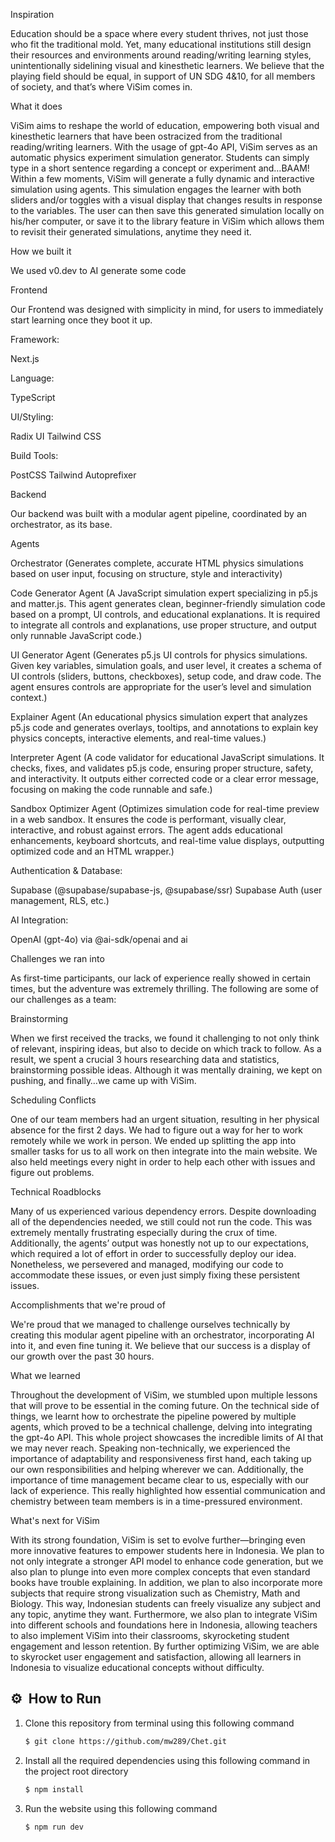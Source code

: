 Inspiration

Education should be a space where every student thrives, not just those who fit the traditional mold. Yet, many educational institutions still design their resources and environments around reading/writing learning styles, unintentionally sidelining visual and kinesthetic learners. We believe that the playing field should be equal, in support of UN SDG 4&10, for all members of society, and that’s where ViSim comes in.

What it does

ViSim aims to reshape the world of education, empowering both visual and kinesthetic learners that have been ostracized from the traditional reading/writing learners. With the usage of gpt-4o API, ViSim serves as an automatic physics experiment simulation generator. Students can simply type in a short sentence regarding a concept or experiment and…BAAM! Within a few moments, ViSim will generate a fully dynamic and interactive simulation using agents. This simulation engages the learner with both sliders and/or toggles with a visual display that changes results in response to the variables. The user can then save this generated simulation locally on his/her computer, or save it to the library feature in ViSim which allows them to revisit their generated simulations, anytime they need it.

How we built it

We used v0.dev to AI generate some code

Frontend

Our Frontend was designed with simplicity in mind, for users to immediately start learning once they boot it up.

Framework:

Next.js

Language:

TypeScript

UI/Styling:

Radix UI Tailwind CSS

Build Tools:

PostCSS Tailwind Autoprefixer

Backend

Our backend was built with a modular agent pipeline, coordinated by an orchestrator, as its base.

Agents

Orchestrator (Generates complete, accurate HTML physics simulations based on user input, focusing on structure, style and interactivity)

Code Generator Agent (A JavaScript simulation expert specializing in p5.js and matter.js. This agent generates clean, beginner-friendly simulation code based on a prompt, UI controls, and educational explanations. It is required to integrate all controls and explanations, use proper structure, and output only runnable JavaScript code.)

UI Generator Agent (Generates p5.js UI controls for physics simulations. Given key variables, simulation goals, and user level, it creates a schema of UI controls (sliders, buttons, checkboxes), setup code, and draw code. The agent ensures controls are appropriate for the user’s level and simulation context.)

Explainer Agent (An educational physics simulation expert that analyzes p5.js code and generates overlays, tooltips, and annotations to explain key physics concepts, interactive elements, and real-time values.)

Interpreter Agent (A code validator for educational JavaScript simulations. It checks, fixes, and validates p5.js code, ensuring proper structure, safety, and interactivity. It outputs either corrected code or a clear error message, focusing on making the code runnable and safe.)

Sandbox Optimizer Agent (Optimizes simulation code for real-time preview in a web sandbox. It ensures the code is performant, visually clear, interactive, and robust against errors. The agent adds educational enhancements, keyboard shortcuts, and real-time value displays, outputting optimized code and an HTML wrapper.)

Authentication & Database:

Supabase (@supabase/supabase-js, @supabase/ssr) Supabase Auth (user management, RLS, etc.)

AI Integration:

OpenAI (gpt-4o) via @ai-sdk/openai and ai

Challenges we ran into

As first-time participants, our lack of experience really showed in certain times, but the adventure was extremely thrilling. The following are some of our challenges as a team:

Brainstorming

When we first received the tracks, we found it challenging to not only think of relevant, inspiring ideas, but also to decide on which track to follow. As a result, we spent a crucial 3 hours researching data and statistics, brainstorming possible ideas. Although it was mentally draining, we kept on pushing, and finally…we came up with ViSim.

Scheduling Conflicts

One of our team members had an urgent situation, resulting in her physical absence for the first 2 days. We had to figure out a way for her to work remotely while we work in person. We ended up splitting the app into smaller tasks for us to all work on then integrate into the main website. We also held meetings every night in order to help each other with issues and figure out problems.

Technical Roadblocks

Many of us experienced various dependency errors. Despite downloading all of the dependencies needed, we still could not run the code. This was extremely mentally frustrating especially during the crux of time. Additionally, the agents’ output was honestly not up to our expectations, which required a lot of effort in order to successfully deploy our idea. Nonetheless, we persevered and managed, modifying our code to accommodate these issues, or even just simply fixing these persistent issues.

Accomplishments that we're proud of

We're proud that we managed to challenge ourselves technically by creating this modular agent pipeline with an orchestrator, incorporating AI into it, and even fine tuning it. We believe that our success is a display of our growth over the past 30 hours.

What we learned

Throughout the development of ViSim, we stumbled upon multiple lessons that will prove to be essential in the coming future. On the technical side of things, we learnt how to orchestrate the pipeline powered by multiple agents, which proved to be a technical challenge, delving into integrating the gpt-4o API. This whole project showcases the incredible limits of AI that we may never reach. Speaking non-technically, we experienced the importance of adaptability and responsiveness first hand, each taking up our own responsibilities and helping wherever we can. Additionally, the importance of time management became clear to us, especially with our lack of experience. This really highlighted how essential communication and chemistry between team members is in a time-pressured environment.

What's next for ViSim

With its strong foundation, ViSim is set to evolve further—bringing even more innovative features to empower students here in Indonesia. We plan to not only integrate a stronger API model to enhance code generation, but we also plan to plunge into even more complex concepts that even standard books have trouble explaining. In addition, we plan to also incorporate more subjects that require strong visualization such as Chemistry, Math and Biology. This way, Indonesian students can freely visualize any subject and any topic, anytime they want. Furthermore, we also plan to integrate ViSim into different schools and foundations here in Indonesia, allowing teachers to also implement ViSim into their classrooms, skyrocketing student engagement and lesson retention. By further optimizing ViSim, we are able to skyrocket user engagement and satisfaction, allowing all learners in Indonesia to visualize educational concepts without difficulty.

## ⚙️ &nbsp;How to Run
1. Clone this repository from terminal using this following command
   ```bash
   $ git clone https://github.com/mw289/Chet.git
   ```
2. Install all the required dependencies using this following command in the project root directory
   ```bash
   $ npm install
   ```
3. Run the website using this following command
   ```bash
   $ npm run dev
   ```
